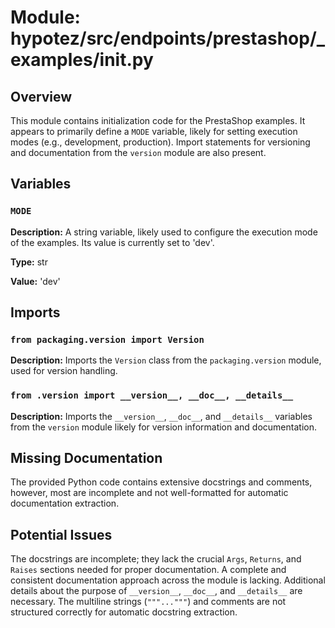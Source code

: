 # Module: hypotez/src/endpoints/prestashop/_examples/__init__.py

## Overview

This module contains initialization code for the PrestaShop examples.  It appears to primarily define a `MODE` variable, likely for setting execution modes (e.g., development, production).  Import statements for versioning and documentation from the `version` module are also present.


## Variables

### `MODE`

**Description:** A string variable, likely used to configure the execution mode of the examples.  Its value is currently set to 'dev'.

**Type:** str

**Value:** 'dev'


## Imports

### `from packaging.version import Version`

**Description:** Imports the `Version` class from the `packaging.version` module, used for version handling.


### `from .version import __version__, __doc__, __details__`

**Description:** Imports the `__version__`, `__doc__`, and `__details__` variables from the `version` module likely for version information and documentation.


## Missing Documentation

The provided Python code contains extensive docstrings and comments, however, most are incomplete and not well-formatted for automatic documentation extraction.


## Potential Issues

The docstrings are incomplete; they lack the crucial `Args`, `Returns`, and `Raises` sections needed for proper documentation.  A complete and consistent documentation approach across the module is lacking.  Additional details about the purpose of `__version__`, `__doc__`, and `__details__` are necessary.  The multiline strings (`"""..."""`) and comments are not structured correctly for automatic docstring extraction.